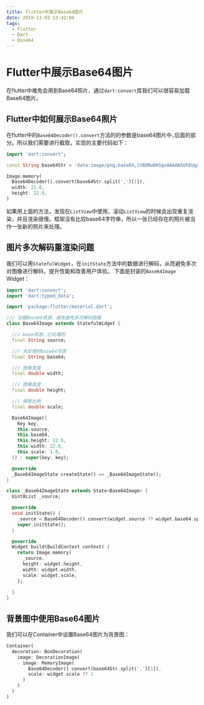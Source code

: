 ```yaml
---
title: Flutter中展示Base64图片
date: 2019-11-03 13:42:04
tags:
  - Flutter
  - Dart
  - Base64
---
```


# Flutter中展示Base64图片
在flutter中难免会用到Base64照片，通过`dart:convert`库我们可以很容易加载Base64图片。

## Flutter中如何展示Base64照片
在flutter中的`Base64Decoder().convert`方法的的参数是base64图片中`,`后面的部分。所以我们需要进行截取，实现的主要代码如下：

```dart
import 'dart:convert';

const String base64Str = 'data:image/png;base64,iVBORw0KGgoAAAANSUhEUgAAACAAAAAgAgMAAAAOFJJnAAAADFBMVEUAAAAWFyMYGCMXHCilIQtpAAAABHRSTlMAmV8tOa34CwAAAEdJREFUGNNjoAdgPgDBDLwJDAycBSBGBAODKojBFMbAMLUByACSQDYIqCZwRoAZnBGqQPVgRSAlYEVAJRBFEVAGZwLCEhoAAKvbDA7roJ+AAAAAAElFTkSuQmCC';

Image.memory(
  Base64Decoder().convert(base64Str.split(',')[1]),
  width: 22.0,
  height: 22.0,
)
```

如果用上面的方法，发现在`ListView`中使用，滚动`ListView`的时候会出现重复渲染，并且渲染很慢。框架没有比较base64字符串，所以一张已经存在的照片被当作一张新的照片来处理。

## 图片多次解码重渲染问题
我们可以用`StatefulWidget`，在`initState`方法中的数据进行解码，从而避免多次对图像进行解码，提升性能和改善用户体验。
下面是封装的`Base64Image` Widget：

```dart
import 'dart:convert';
import 'dart:typed_data';

import 'package:flutter/material.dart';

/// 加载Base64资源，避免避免多次解码图像
class Base64Image extends StatefulWidget {

  /// base资源，已处理的
  final String source;

  /// 未处理的base64资源
  final String base64;

  /// 图像宽度
  final double width;

  /// 图像高度
  final double height;

  /// 缩放比例
  final double scale;

  Base64Image({
    Key key,
    this.source,
    this.base64,
    this.height: 22.0,
    this.width: 22.0,
    this.scale: 1.0,
  }) : super(key: key);

  @override
  _Base64ImageState createState() => _Base64ImageState();
}

class _Base64ImageState extends State<Base64Image> {
  Uint8List _source;

  @override
  void initState() {
    _source = Base64Decoder().convert(widget.source ?? widget.base64.split(',')[1]);
    super.initState();
  }

  @override
  Widget build(BuildContext context) {
    return Image.memory(
      _source,
      height: widget.height,
      width: widget.width,
      scale: widget.scale,
    );
    
  }
}
```

## 背景图中使用Base64图片
我们可以在Container中设置Base64图片为背景图：

```dart
Container(
  decoration: BoxDecoration(
    image: DecorationImage(
      image: MemoryImage(
        Base64Decoder().convert(base64Str.split(',')[1]),
        scale: widget.scale ?? 1
      )
    )
  )
)
```
